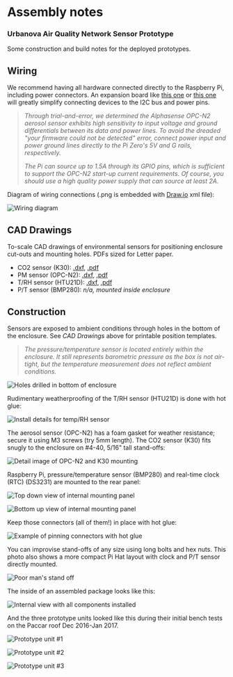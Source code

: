 # Assembly notes

### Urbanova Air Quality Network Sensor Prototype

Some construction and build notes for the deployed prototypes.

## Wiring

We recommend having all hardware connected directly to the Raspberry Pi, 
including power connectors. An expansion board like [this one](https://www.adafruit.com/product/2314)
or [this one](https://www.adafruit.com/product/3203) will greatly simplify 
connecting devices to the I2C bus and power pins. 

> *Through trial-and-error, we determined the Alphasense OPC-N2 aerosol sensor
> exhibits high sensitivity to input voltage and ground differentials between
> its data and power lines. To avoid the dreaded "your firmware could not be 
> detected" error, connect power input and power ground lines directly to the
> Pi Zero's 5V and G rails, respectively.* 
> 
> *The Pi can source up to 1.5A through its GPIO pins, which is sufficient to
> support the OPC-N2 start-up current requirements. Of course, you should use a 
> high quality power supply that can source at least 2A.*

Diagram of wiring connections (.png is embedded with [Draw.io](https://www.draw.io/) 
xml file):

![Wiring diagram](wiring.png)


## CAD Drawings

To-scale CAD drawings of environmental sensors for positioning enclosure 
cut-outs and mounting holes. PDFs sized for Letter paper.

* CO2 sensor (K30): [.dxf](panel-layout_K30.dxf), [.pdf](panel-template_K30.pdf)
* PM sensor (OPC-N2): [.dxf](panel-layout_OPC-N2.dxf), [.pdf](panel-template_OPC-N2.pdf)
* T/RH sensor (HTU21D): [.dxf](panel-layout_HTU21DF.dxf), [.pdf](panel-template_HTU21DF.pdf)
* P/T sensor (BMP280): *n/a, mounted inside enclosure*


## Construction

Sensors are exposed to ambient conditions through holes in the bottom of the 
enclosure. See *CAD Drawings* above for printable position templates. 

> *The pressure/temperature sensor is located entirely within the enclosure. It
> still represents barometric pressure as the box is not air-tight, but the
> temperature measurement does not reflect ambient conditions.*

![Holes drilled in bottom of enclosure](IMG_20161130_204123.jpg)

Rudimentary weatherproofing of the T/RH sensor (HTU21D) is done with hot glue:

![Install details for temp/RH sensor](IMG_20161130_204324.jpg)

The aerosol sensor (OPC-N2) has a foam gasket for weather resistance; secure it
using M3 screws (try 5mm length). The CO2 sensor (K30) fits snugly to the 
enclosure on #4-40, 5/16" tall stand-offs:

![Detail image of OPC-N2 and K30 mounting](IMG_20161130_205835.jpg)

Raspberry Pi, pressure/temperature sensor (BMP280) and real-time clock (RTC)
(DS3231) are mounted to the rear panel:

![Top down view of internal mounting panel](IMG_20161130_215413.jpg)

![Bottom up view of internal mounting panel](IMG_20161130_215431.jpg)

Keep those connectors (all of them!) in place with hot glue:

![Example of pinning connectors with hot glue](IMG_20161130_220525.jpg)

You can improvise stand-offs of any size using long bolts and hex nuts. This
photo also shows a more compact Pi Hat layout with clock and P/T sensor
directly mounted.

![Poor man's stand off](IMG_20161205_104145.jpg)

The inside of an assembled package looks like this:

![Internal view with all components installed](IMG_20161204_161815.jpg)

And the three prototype units looked like this during their initial bench tests
on the Paccar roof Dec 2016-Jan 2017.

![Prototype unit #1](IMG_20161214_205543.jpg)

![Prototype unit #2](IMG_20161214_205659.jpg)

![Prototype unit #3](IMG_20161214_205716.jpg)

